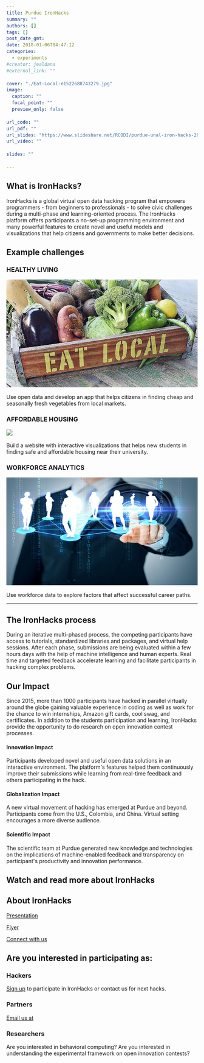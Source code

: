 ```yaml
---
title: Purdue IronHacks
summary: ""
authors: []
tags: []
post_date_gmt:
date: 2018-01-06T04:47:12
categories:
  - experiments
#creator: jealdana
#external_link: ""

cover: "./Eat-Local-e1522688743279.jpg"
image:
  caption: ""
  focal_point: ""
  preview_only: false

url_code: ""
url_pdf: ""
url_slides: "https://www.slideshare.net/RCODI/purdue-unal-iron-hacks-2018-spring-award-ceremony"
url_video: ""

slides: ""

---
```


## What is IronHacks?

IronHacks is a global virtual open data hacking program that empowers programmers - from beginners to professionals - to solve civic challenges during a multi-phase and learning-oriented process.  The IronHacks platform offers participants a no-set-up programming environment and many powerful features to create novel and useful models and visualizations that help citizens and governments to make better decisions.

## Example challenges

### HEALTHY LIVING

![](./eat-local.jpg)

Use open data and develop an app that helps citizens in finding cheap and seasonally fresh vegetables from local markets.

### AFFORDABLE HOUSING

![](./Housing-e1522688782877.jpg)

Build a website with interactive visualizations that helps new students in finding safe and affordable housing near their university.

### WORKFORCE ANALYTICS

![](./14_1-2X1-e1522941729110.jpg)

Use workforce data to explore factors that affect successful career paths.

---

## The IronHacks process

During an iterative multi-phased process, the competing participants have access to tutorials, standardized libraries and packages, and virtual help sessions. After each phase, submissions are being evaluated within a few hours days with the help of machine intelligence and human experts. Real time and targeted feedback accelerate learning and facilitate participants in hacking complex problems.

## Our Impact

Since 2015, more than 1000 participants have hacked in parallel virtually around the globe gaining valuable experience in coding as well as work for the chance to win internships, Amazon gift cards, cool swag, and certificates. In addition to the students participation and learning, IronHacks provide the opportunity to do research on open innovation contest processes.

#### Innovation Impact

Participants developed novel and useful open data solutions in an interactive environment. The platform's features helped them continuously improve their submissions while learning from real-time feedback and others participating in the hack.

#### Globalization Impact

A new virtual movement of hacking has emerged at Purdue and beyond. Participants come from the U.S., Colombia, and China. Virtual setting encourages a more diverse audience.

#### Scientific Impact

The scientific team at Purdue generated new knowledge and technologies on the implications of machine-enabled feedback and transparency on participant's productivity and innovation performance.

## Watch and read more about IronHacks

## About IronHacks

[Presentation](https://www.slideshare.net/RCODI/purdue-unal-iron-hacks-2018-spring-award-ceremony)

[Flyer](https://rcodi.org/wp-content/uploads/2018/04/Final-general-flyer_2018_v.01.png)

[Connect with us](https://www.facebook.com/OpenDigitalPurdue/)

## Are you interested in participating as:

### Hackers

[Sign up](http://www.ironhacks.com) to participate in IronHacks or contact us for next hacks.

### Partners

[Email us at](mailto:sbrunswi@purdue.edu)

### Researchers

Are you interested in behavioral computing? Are you interested in understanding the experimental framework on open innovation contests?

